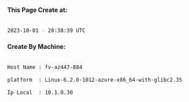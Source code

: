 
   
#### This Page Create at:

```bash

2023-10-01 - 20:38:39 UTC

```

#### Create By Machine:

```bash

Host Name : fv-az447-884

platform  : Linux-6.2.0-1012-azure-x86_64-with-glibc2.35

Ip Local  : 10.1.0.30

```

